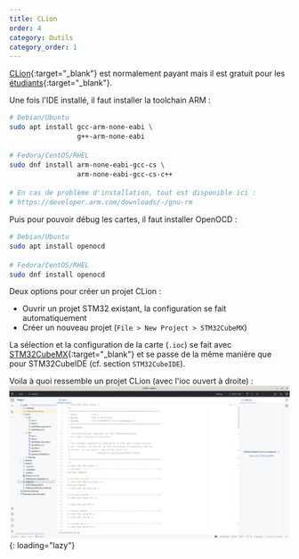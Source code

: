 ```yaml
---
title: CLion
order: 4
category: Outils
category_order: 1
---
```


[CLion](https://www.jetbrains.com/clion/download/){:target="_blank"} est normalement payant mais il est gratuit pour les [étudiants](https://www.jetbrains.com/shop/eform/students){:target="_blank"}.

Une fois l'IDE installé, il faut installer la toolchain ARM :
```bash
# Debian/Ubuntu
sudo apt install gcc-arm-none-eabi \
                 g++-arm-none-eabi

# Fedora/CentOS/RHEL
sudo dnf install arm-none-eabi-gcc-cs \
                 arm-none-eabi-gcc-cs-c++

# En cas de problème d'installation, tout est disponible ici :
# https://developer.arm.com/downloads/-/gnu-rm
```

Puis pour pouvoir débug les cartes, il faut installer OpenOCD :
```bash
# Debian/Ubuntu
sudo apt install openocd

# Fedora/CentOS/RHEL
sudo dnf install openocd
```

Deux options pour créer un projet CLion :
- Ouvrir un projet STM32 existant, la configuration se fait automatiquement
- Créer un nouveau projet (`File > New Project > STM32CubeMX`)

La sélection et la configuration de la carte (`.ioc`) se fait avec [STM32CubeMX](https://www.st.com/en/development-tools/stm32cubemx.html){:target="_blank"} et se passe de la même manière que pour STM32CubeIDE (cf. section `STM32CubeIDE`).

Voila à quoi ressemble un projet CLion (avec l'ioc ouvert à droite) :
![Projet CLion](/images/IDEs/CLion.webp){: loading="lazy"}
